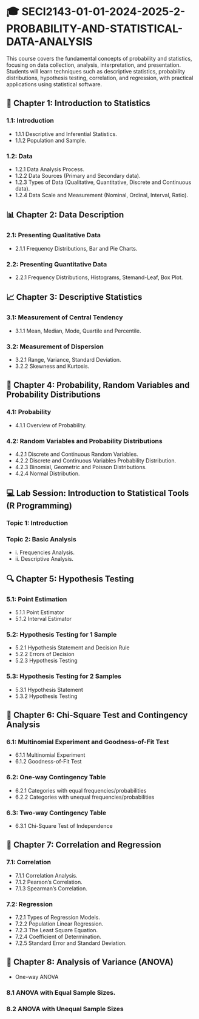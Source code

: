 # 🎓 SECI2143-01-01-2024-2025-2-PROBABILITY-AND-STATISTICAL-DATA-ANALYSIS
This course covers the fundamental concepts of probability and statistics, focusing on data collection, analysis, interpretation, and presentation. Students will learn techniques such as descriptive statistics, probability distributions, hypothesis testing, correlation, and regression, with practical applications using statistical software.

## 📘 Chapter 1: Introduction to Statistics

### 1.1: Introduction
- 1.1.1 Descriptive and Inferential Statistics.
- 1.1.2 Population and Sample. 

### 1.2: Data
- 1.2.1 Data Analysis Process.
- 1.2.2 Data Sources (Primary and Secondary data).
- 1.2.3 Types of Data (Qualitative, Quantitative, Discrete and Continuous data).
- 1.2.4 Data Scale and Measurement (Nominal, Ordinal, Interval, Ratio). 

## 📊 Chapter 2: Data Description

### 2.1: Presenting Qualitative Data
- 2.1.1 Frequency Distributions, Bar and Pie Charts.

### 2.2: Presenting Quantitative Data
- 2.2.1 Frequency Distributions, Histograms, Stemand-Leaf, Box Plot.

## 📈 Chapter 3: Descriptive Statistics

### 3.1: Measurement of Central Tendency
- 3.1.1 Mean, Median, Mode, Quartile and Percentile.

### 3.2: Measurement of Dispersion
- 3.2.1 Range, Variance, Standard Deviation.
- 3.2.2 Skewness and Kurtosis.

## 🎲 Chapter 4: Probability, Random Variables and Probability Distributions

### 4.1: Probability
- 4.1.1 Overview of Probability.

### 4.2: Random Variables and Probability Distributions
- 4.2.1 Discrete and Continuous Random Variables.
- 4.2.2 Discrete and Continuous Variables Probability Distribution.
- 4.2.3 Binomial, Geometric and Poisson Distributions.
- 4.2.4 Normal Distribution.

## 💻 Lab Session: Introduction to Statistical Tools (R Programming)

### Topic 1: Introduction

### Topic 2: Basic Analysis
- i. Frequencies Analysis.
- ii. Descriptive Analysis. 

## 🔍 Chapter 5: Hypothesis Testing

### 5.1: Point Estimation
- 5.1.1 Point Estimator
- 5.1.2 Interval Estimator 

### 5.2: Hypothesis Testing for 1 Sample
- 5.2.1 Hypothesis Statement and Decision Rule
- 5.2.2 Errors of Decision
- 5.2.3 Hypothesis Testing 

### 5.3: Hypothesis Testing for 2 Samples
- 5.3.1 Hypothesis Statement
- 5.3.2 Hypothesis Testing 

## 🧮 Chapter 6: Chi-Square Test and Contingency Analysis

### 6.1: Multinomial Experiment and Goodness-of-Fit Test
- 6.1.1 Multinomial Experiment
- 6.1.2 Goodness-of-Fit Test

### 6.2: One-way Contingency Table
- 6.2.1 Categories with equal frequencies/probabilities
- 6.2.2 Categories with unequal frequencies/probabilities

### 6.3: Two-way Contingency Table
- 6.3.1 Chi-Square Test of Independence

## 🔗 Chapter 7: Correlation and Regression

### 7.1: Correlation
- 7.1.1 Correlation Analysis.
- 7.1.2 Pearson’s Correlation.
- 7.1.3 Spearman’s Correlation.

### 7.2: Regression
- 7.2.1 Types of Regression Models.
- 7.2.2 Population Linear Regression.
- 7.2.3 The Least Square Equation.
- 7.2.4 Coefficient of Determination.
- 7.2.5 Standard Error and Standard Deviation. 

## 📐 Chapter 8: Analysis of Variance (ANOVA) 

- One-way ANOVA

### 8.1 ANOVA with Equal Sample Sizes.
### 8.2 ANOVA with Unequal Sample Sizes 
